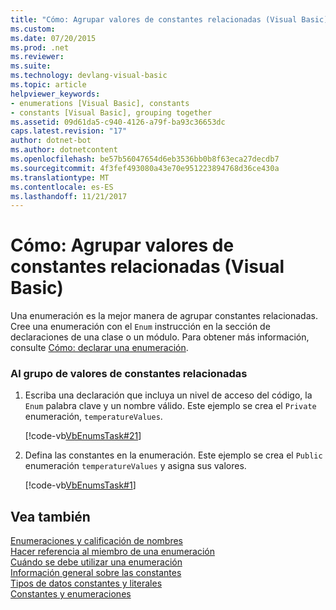 ```yaml
---
title: "Cómo: Agrupar valores de constantes relacionadas (Visual Basic)"
ms.custom: 
ms.date: 07/20/2015
ms.prod: .net
ms.reviewer: 
ms.suite: 
ms.technology: devlang-visual-basic
ms.topic: article
helpviewer_keywords:
- enumerations [Visual Basic], constants
- constants [Visual Basic], grouping together
ms.assetid: 09d61da5-c940-4126-a79f-ba93c36653dc
caps.latest.revision: "17"
author: dotnet-bot
ms.author: dotnetcontent
ms.openlocfilehash: be57b56047654d6eb3536bb0b8f63eca27decdb7
ms.sourcegitcommit: 4f3fef493080a43e70e951223894768d36ce430a
ms.translationtype: MT
ms.contentlocale: es-ES
ms.lasthandoff: 11/21/2017
---
```

# <a name="how-to-group-related-constant-values-together-visual-basic"></a>Cómo: Agrupar valores de constantes relacionadas (Visual Basic)
Una enumeración es la mejor manera de agrupar constantes relacionadas. Cree una enumeración con el `Enum` instrucción en la sección de declaraciones de una clase o un módulo. Para obtener más información, consulte [Cómo: declarar una enumeración](../../../../visual-basic/programming-guide/language-features/constants-enums/how-to-declare-enumerations.md).  
  
### <a name="to-group-related-constant-values"></a>Al grupo de valores de constantes relacionadas  
  
1.  Escriba una declaración que incluya un nivel de acceso del código, la `Enum` palabra clave y un nombre válido. Este ejemplo se crea el `Private` enumeración, `temperatureValues`.  
  
     [!code-vb[VbEnumsTask#21](../../../../visual-basic/language-reference/statements/codesnippet/VisualBasic/how-to-group-related-constant-values-together_1.vb)]  
  
2.  Defina las constantes en la enumeración. Este ejemplo se crea el `Public` enumeración `temperatureValues` y asigna sus valores.  
  
     [!code-vb[VbEnumsTask#1](../../../../visual-basic/language-reference/statements/codesnippet/VisualBasic/how-to-group-related-constant-values-together_2.vb)]  
  
## <a name="see-also"></a>Vea también  
 [Enumeraciones y calificación de nombres](../../../../visual-basic/programming-guide/language-features/constants-enums/enumerations-and-name-qualification.md)  
 [Hacer referencia al miembro de una enumeración](../../../../visual-basic/programming-guide/language-features/constants-enums/how-to-refer-to-an-enumeration-member.md)  
 [Cuándo se debe utilizar una enumeración](../../../../visual-basic/programming-guide/language-features/constants-enums/when-to-use-an-enumeration.md)  
 [Información general sobre las constantes](../../../../visual-basic/programming-guide/language-features/constants-enums/constants-overview.md)  
 [Tipos de datos constantes y literales](../../../../visual-basic/programming-guide/language-features/constants-enums/constant-and-literal-data-types.md)  
 [Constantes y enumeraciones](../../../../visual-basic/language-reference/constants-and-enumerations.md)
